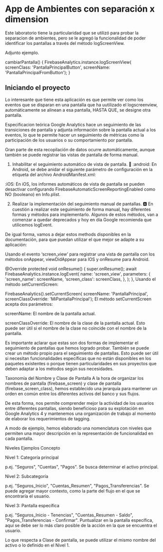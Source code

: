 # App de Ambientes con separación x dimension

Este laboratorio tiene la particularidad que se utilizó para probar la separacion de ambientes, pero se le agregó la funcionalidad de poder identificar los pantallas a través del método logScreenView.

Adjunto ejemplo.

cambiarPantalla() {
      FirebaseAnalytics.instance.logScreenView(
          screenClass: 'PantallaPrincipalButton',
          screenName: 'PantallaPrincipalFromButton');
    }

## Iniciando el proyecto

Lo interesante que tiene esta aplicación es que permite ver como los eventos que se disparan en una pantalla que ha uutilizado el logscreenview, automáticamente se alinean a esa pantalla, HASTA QUE, se designe otra pantalla.

Especificacion teórica
Google Analytics hace un seguimiento de las transiciones de pantalla y adjunta información sobre la pantalla actual a los eventos, lo que te permite hacer un seguimiento de métricas como la participación de los usuarios o su comportamiento por pantalla. 

Gran parte de esta recopilación de datos ocurre automáticamente, aunque también se puede registrar las vistas de pantalla de forma manual.

1. Inhabilitar el seguimiento automático de vista de pantalla. :no_entry_sign: 
:android: En Android, se debe anidar el siguiente parámetro de configuración en la etiqueta <application> del archivo AndroidManifest.xml:



<meta-data 
    android:name="google_analytics_automatic_screen_reporting_enabled" 
    android:value="false" 
/>

:iOS: En iOS, los informes automáticos de vista de pantalla se pueden desactivar configurando FirebaseAutomaticScreenReportingEnabled como NO (booleano) en Info.plist.

2. Realizar la implementación del seguimiento manual de pantallas. :a: 
En cuestión a realizar este seguimiento de forma manual, hay diferentes formas y métodos para implementarlo. Algunos de estos métodos, van a comenzar a quedar deprecados y hoy en día Google recomienda que utilicemos logEvent.

De igual forma, vamos a dejar estos methods disponibles en la documentación, para que puedan utilizar el que mejor se adapte a su aplicación: 


Usando el evento ‘screen_view’ para registrar una vista de pantalla con los métodos onAppear, viewDidAppear para IOS y onResume para Android.



@Override
    protected void onResume() {
        super.onResume();
        await FirebaseAnalytics.instance.logEvent(
          name: 'screen_view',
          parameters: {
            'screen_name': screenName,
            'screen_class': screenClass,
          },
      ); 
  },
Usando el método setCurrentScreen:



FirebaseAnalytics().setCurrentScreen(
    screenName: 'PantallaPrincipal',
    screenClassOverride: 'MiPantallaPrincipal');
El método setCurrentScreen acepta dos parámetros:

screenName: El nombre de la pantalla actual.

screenClassOverride: El nombre de la clase de la pantalla actual. Esto puede ser útil si el nombre de la clase no coincide con el nombre de la pantalla.

 

Es importante aclarar que estas son dos formas de implementar el seguimiento de pantallas que hemos logrado probar. También se puede crear un método propio para el seguimiento de pantallas. Esto puede ser útil si necesitan funcionalidades específicas que no están disponibles en los paquetes existentes o porque tienen particularidades en sus proyectos que deben adaptar a los métodos según sus necesidades. 

Taxonomía del Nombre y Clase de Pantalla
A la hora de organizar los nombres de pantalla (firebase_screen) y clase de pantalla (firebase_screen_class), hemos establecido una jerarquía para mantener un orden en común entre los diferentes activos del banco y sus flujos. 

De esta forma, nos permite comprender mejor la actividad de los usuarios entre diferentes pantallas, siendo beneficioso para su explotación en Google Analytics 4 y mantenemos una organización de trabajo al momento de elaborar los requerimientos de tagging.  

A modo de ejemplo, hemos elaborado una nomenclatura con niveles que permiten una mayor descripción en la representación de funcionalidad en cada pantalla. 

 

Niveles Ejemplos Concepto

Nivel 1: Categoría principal 

p.ej. "Seguros", "Cuentas", "Pagos".  Se busca determinar el activo principal. 

Nivel 2: Subcategoría 

p.ej. "Seguros_Inicio", "Cuentas_Resumen", "Pagos_Transferencias". Se puede agregar mayor contexto, como la parte del flujo en el que se encontraría el usuario. 

Nivel 3: Pantalla específica 

p.ej. "Seguros_Inicio - Tenencias", "Cuentas_Resumen - Saldo", "Pagos_Transferencias - Confirmar". Puntualizar en la pantalla específica, aquí se debe ser lo más claro posible de la acción en la que se encuentra el usuario. 

Lo que respecta a Clase de pantalla, se puede utilizar el mismo nombre del activo o lo definido en el Nivel 1. 

